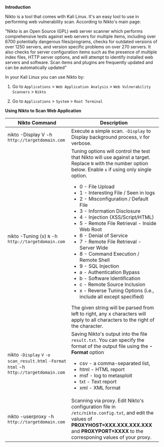 **Introduction**

Nikto is a tool that comes with Kali Linux. It's an easy tool to use in performing web vulnerability scan. According to Nikto's main page:

"Nikto is an Open Source (GPL) web server scanner which performs comprehensive tests against web servers for multiple items, including over 6700 potentially dangerous files/programs, checks for outdated versions of over 1250 servers, and version specific problems on over 270 servers. It also checks for server configuration items such as the presence of multiple index files, HTTP server options, and will attempt to identify installed web servers and software. Scan items and plugins are frequently updated and can be automatically updated"


In your Kali Linux you can use Nikto by:

1. Go to ```Applications``` > ```Web Application Analysis``` > ```Web Vulnerability Scanners``` > ```Nikto```

2. Go to ```Applications``` > ```System``` > ```Root Terminal``` 

**Using Nikto to Scan Web Application**

|Nikto Command|Description|
|-------------|-----------|
|nikto -Display V -h ```http://targetdomain.com```|Execute a simple scan. ```-Display``` to Display background process, ```V``` for verbose.|
|nikto -Tuning (x) ```N``` -h ```http://targetdomain.com```|Tuning options will control the test that Nikto will use against a target. Replace ```N``` with the number option below. Enable ```x``` if using only single option.  <ul><li>0 - File Upload</li> <li>1 - Interesting File / Seen in logs</li> <li>2 - Misconfiguration / Default File</li><li>3 - Information Disclosure</li><li>4 - Injection (XSS/Script/HTML)</li><li>5 - Remote File Retrieval - Inside Web Root</li><li>6 - Denial of Service</li><li>7 - Remote File Retrieval - Server Wide</li><li>8 - Command Execution / Remote Shell</li><li>9 - SQL Injection</li><li>a - Authentication Bypass</li><li>b - Software Identification</li><li>c - Remote Source Inclusion</li><li>x - Reverse Tuning Options (i.e., include all except specified)</li></ul> The given string will be parsed from left to right, any x characters will apply to all characters to the right of the character.|
|nikto ```-Display``` ```V``` ```-o scan_result.html``` ```-Format html``` -h ```http://targetdomain.com```|Saving Nikto's output into the file ```result.txt```. You can specify the format of the output file using the **-Format** option<ul><li>csv - a comma-separated list,<li>html - HTML report<li>msf - log to metasploit<li>txt - Text report<li>xml - XML format</ul></li>|
|nikto -userproxy -h ```http://targetdomain.com```|Scanning via proxy. Edit Nikto's configuration file in ```/etc/nikto.config.txt```, and edit the values of **PROXYHOST=XXX.XXX.XXX.XXX** and **PROXYPORT=XXXX** to the corresponing values of your proxy.|
